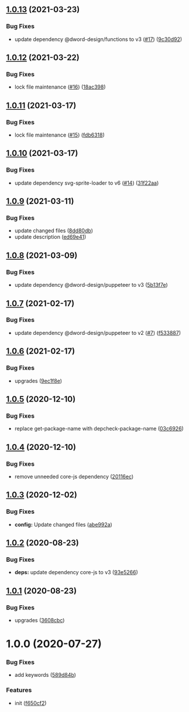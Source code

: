## [1.0.13](https://github.com/dword-design/nuxt-svg-sprite-loader/compare/v1.0.12...v1.0.13) (2021-03-23)


### Bug Fixes

* update dependency @dword-design/functions to v3 ([#17](https://github.com/dword-design/nuxt-svg-sprite-loader/issues/17)) ([9c30d92](https://github.com/dword-design/nuxt-svg-sprite-loader/commit/9c30d92fc796b4c86311037f2590a5e282b26179))

## [1.0.12](https://github.com/dword-design/nuxt-svg-sprite-loader/compare/v1.0.11...v1.0.12) (2021-03-22)


### Bug Fixes

* lock file maintenance ([#16](https://github.com/dword-design/nuxt-svg-sprite-loader/issues/16)) ([18ac398](https://github.com/dword-design/nuxt-svg-sprite-loader/commit/18ac3989d9f8fd8fb729c5f0257374d372deae97))

## [1.0.11](https://github.com/dword-design/nuxt-svg-sprite-loader/compare/v1.0.10...v1.0.11) (2021-03-17)


### Bug Fixes

* lock file maintenance ([#15](https://github.com/dword-design/nuxt-svg-sprite-loader/issues/15)) ([fdb6318](https://github.com/dword-design/nuxt-svg-sprite-loader/commit/fdb63184887ba185785955ed51835168a6ffb7da))

## [1.0.10](https://github.com/dword-design/nuxt-svg-sprite-loader/compare/v1.0.9...v1.0.10) (2021-03-17)


### Bug Fixes

* update dependency svg-sprite-loader to v6 ([#14](https://github.com/dword-design/nuxt-svg-sprite-loader/issues/14)) ([31f22aa](https://github.com/dword-design/nuxt-svg-sprite-loader/commit/31f22aaf67a2789d000c47f555599fb270755a90))

## [1.0.9](https://github.com/dword-design/nuxt-svg-sprite-loader/compare/v1.0.8...v1.0.9) (2021-03-11)


### Bug Fixes

* update changed files ([8dd80db](https://github.com/dword-design/nuxt-svg-sprite-loader/commit/8dd80db7b9e42e26438b88d71c705128625ebf3b))
* update description ([ed69e41](https://github.com/dword-design/nuxt-svg-sprite-loader/commit/ed69e4179d4a564de6baf603f2f4d55738545ee3))

## [1.0.8](https://github.com/dword-design/nuxt-svg-sprite-loader/compare/v1.0.7...v1.0.8) (2021-03-09)


### Bug Fixes

* update dependency @dword-design/puppeteer to v3 ([5b13f7e](https://github.com/dword-design/nuxt-svg-sprite-loader/commit/5b13f7ecc33d594c31b0a8622a2c1a13954b75cd))

## [1.0.7](https://github.com/dword-design/nuxt-svg-sprite-loader/compare/v1.0.6...v1.0.7) (2021-02-17)


### Bug Fixes

* update dependency @dword-design/puppeteer to v2 ([#7](https://github.com/dword-design/nuxt-svg-sprite-loader/issues/7)) ([f533887](https://github.com/dword-design/nuxt-svg-sprite-loader/commit/f5338874aaa49096faac30f090e1b22a1d0d7264))

## [1.0.6](https://github.com/dword-design/nuxt-svg-sprite-loader/compare/v1.0.5...v1.0.6) (2021-02-17)


### Bug Fixes

* upgrades ([9ec1f8e](https://github.com/dword-design/nuxt-svg-sprite-loader/commit/9ec1f8e47362fc419ad8dc59bfb97da736d637d8))

## [1.0.5](https://github.com/dword-design/nuxt-svg-sprite-loader/compare/v1.0.4...v1.0.5) (2020-12-10)


### Bug Fixes

* replace get-package-name with depcheck-package-name ([03c6926](https://github.com/dword-design/nuxt-svg-sprite-loader/commit/03c692698fce49af55213f28a246e733970ce313))

## [1.0.4](https://github.com/dword-design/nuxt-svg-sprite-loader/compare/v1.0.3...v1.0.4) (2020-12-10)


### Bug Fixes

* remove unneeded core-js dependency ([20116ec](https://github.com/dword-design/nuxt-svg-sprite-loader/commit/20116ec84c46a25bb9ca268f43f66c7789b324ed))

## [1.0.3](https://github.com/dword-design/nuxt-svg-sprite-loader/compare/v1.0.2...v1.0.3) (2020-12-02)


### Bug Fixes

* **config:** Update changed files ([abe992a](https://github.com/dword-design/nuxt-svg-sprite-loader/commit/abe992a7814568dcd6aa076c27753912e0c43820))

## [1.0.2](https://github.com/dword-design/nuxt-svg-sprite-loader/compare/v1.0.1...v1.0.2) (2020-08-23)


### Bug Fixes

* **deps:** update dependency core-js to v3 ([93e5266](https://github.com/dword-design/nuxt-svg-sprite-loader/commit/93e526692bd6255b4eb43f6ba3b1f32dd7628ebc))

## [1.0.1](https://github.com/dword-design/nuxt-svg-sprite-loader/compare/v1.0.0...v1.0.1) (2020-08-23)


### Bug Fixes

* upgrades ([3608cbc](https://github.com/dword-design/nuxt-svg-sprite-loader/commit/3608cbcd10222f8bdf55b8e0574e9dcb9f6bbbf4))

# 1.0.0 (2020-07-27)


### Bug Fixes

* add keywords ([589d84b](https://github.com/dword-design/nuxt-svg-sprite-loader/commit/589d84b67f2b233c47422ee48cecaf1694853691))


### Features

* init ([f650cf2](https://github.com/dword-design/nuxt-svg-sprite-loader/commit/f650cf2ff4dc36591a52bde486361c7b343b23b3))
